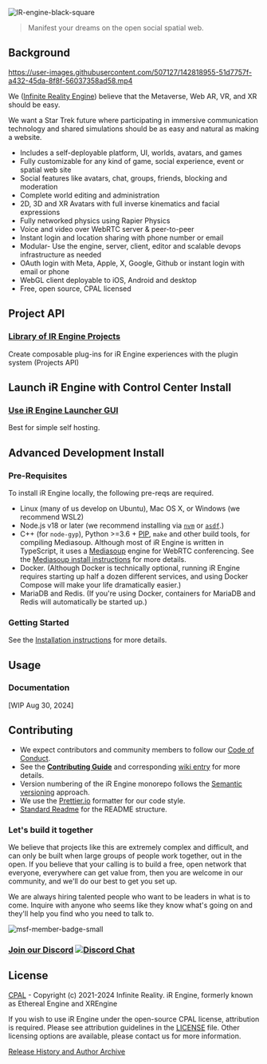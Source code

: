 ![IR-engine-black-square](https://github.com/user-attachments/assets/0f6fbf86-20ff-40b2-8524-5d93ff8b6ab8)

>  Manifest your dreams on the open social spatial web.

## Background

https://user-images.githubusercontent.com/507127/142818955-51d7757f-a432-45da-8f8f-56037358ad58.mp4

We ([Infinite Reality Engine](https://github.com/ir-engine)) believe that the Metaverse, 
Web AR, VR, and XR should be easy.

We want a Star Trek future where participating in immersive communication 
technology and shared simulations should be as easy and natural as making a website.

- Includes a self-deployable platform, UI, worlds, avatars, and games
- Fully customizable for any kind of game, social experience, event or spatial web site
- Social features like avatars, chat, groups, friends, blocking and moderation
- Complete world editing and administration
- 2D, 3D and XR Avatars with full inverse kinematics and facial expressions
- Fully networked physics using Rapier Physics
- Voice and video over WebRTC server & peer-to-peer
- Instant login and location sharing with phone number or email
- Modular- Use the engine, server, client, editor and scalable devops infrastructure as needed
- OAuth login with Meta, Apple, X, Google, Github or instant login with email or phone
- WebGL client deployable to iOS, Android and desktop
- Free, open source, CPAL licensed

## Project API

### [Library of IR Engine Projects](https://github.com/ir-engine/project-manifest)

Create composable plug-ins for iR Engine experiences with the plugin system (Projects API)

## Launch iR Engine with Control Center Install

### [Use iR Engine Launcher GUI](https://github.com/ir-engine/ir-engine-launcher)

Best for simple self hosting.

## Advanced Development Install

### Pre-Requisites

To install iR Engine locally, the following pre-reqs are required.

* Linux (many of us develop on Ubuntu), Mac OS X, or Windows (we recommend WSL2)
* Node.js v18 or later (we recommend installing via [`nvm`](https://github.com/nvm-sh/nvm)
  or [`asdf`](https://github.com/asdf-vm/asdf).)
* C++ (for `node-gyp`), Python >=3.6 + [PIP](https://pypi.org/project/pip/), `make`
  and other build tools, for compiling Mediasoup.
  Although most of iR Engine is written in TypeScript, it uses a [Mediasoup](https://mediasoup.org/)
  engine for WebRTC conferencing. See the [Mediasoup install instructions](https://mediasoup.org/documentation/v3/mediasoup/installation/)
  for more details.
* Docker. (Although Docker is technically optional, running iR Engine requires starting up
  half a dozen different services, and using Docker Compose will make your life dramatically
  easier.)
* MariaDB and Redis. (If you're using Docker, containers for MariaDB and Redis 
  will automatically be started up.)

### Getting Started

See the [Installation instructions](https://app.archbee.com/public/PREVIEW-G_Kn_XtWasJmPy3-KJn4x)
for more details.

## Usage

### Documentation

[WIP Aug 30, 2024]

## Contributing

* We expect contributors and community members to follow our
  [Code of Conduct](CODE_OF_CONDUCT.md).
* See the **[Contributing Guide](CONTRIBUTING.md)** and corresponding
  [wiki entry](https://github.com/ir-engine/ir-engine/wiki/Testing-&-Contributing)
  for more details.
* Version numbering of the iR Engine monorepo follows the
  [Semantic versioning](http://semver.org/) approach.
* We use the [Prettier.io](https://prettier.io/) formatter for our code style.
* [Standard Readme](https://github.com/RichardLitt/standard-readme) for
  the README structure.

### Let's build it together

We believe that projects like this are extremely complex and difficult, and can 
only be built when large groups of people work together, out in the open. If you 
believe that your calling is to build a free, open network that everyone, 
everywhere can get value from, then you are welcome in our community, and we'll 
do our best to get you set up.

We are always hiring talented people who want to be leaders in what is to come. 
Inquire with anyone who seems like they know what's going on and they'll help 
you find who you need to talk to.

![msf-member-badge-small](https://user-images.githubusercontent.com/5104160/181168132-57a91f8b-16c9-45f0-a0ee-c89f8f018a80.png)

### [Join our Discord](https://discord.gg/xrf)  [![Discord Chat](https://img.shields.io/discord/692672143053422678.svg)](https://discord.gg/xrf)

## License
[CPAL](LICENSE) - Copyright (c) 2021-2024 Infinite Reality.
iR Engine, formerly known as Ethereal Engine and XREngine

If you wish to use iR Engine under the open-source CPAL license, attribution is required. 
Please see attribution guidelines in the [LICENSE](LICENSE) file.
Other licensing options are available, please contact us for more information.

[Release History and Author Archive](/HISTORY.md)
